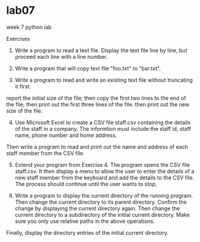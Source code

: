 # lab07
week 7 python lab

Exercises

1. Write a program to read a text file. Display the text file line by line, but proceed each line with a line number.

2. Write a program that will copy text file "foo.txt" to "bar.txt".

3. Write a program to read and write an existing text file without truncating it first:

report the initial size of the file;
then copy the first two lines to the end of the file;
then print out the first three lines of the file.
then print out the new size of the file.

4. Use Microsoft Excel to create a CSV file staff.csv containing the details of the staff in a company. The informtion must include the staff id, staff name, phone number and home address.

Then write a program to read and print out the name and address of each staff member from the CSV file.

5. Extend your program from Exercise 4. The program opens the CSV file staff.csv. It then display a menu to allow the user to enter the details of a new staff member from the keyboard and add the details to the CSV file. The process should continue until the user wants to stop,

6. Write a program to display the current directory of the running program. Then change the current directory to its parent directory. Confirm the change by displaying the current directory again. Then change the current directory to a subdirectory of the initial current directory. Make sure you only use relative paths in the above operations.

Finally, display the directory entries of the initial current directory.

